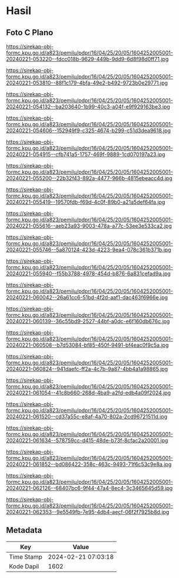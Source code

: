 # Hasil

## Foto C Plano

https://sirekap-obj-formc.kpu.go.id/a823/pemilu/pdpr/16/04/25/20/05/1604252005001-20240221-053220--fdcc018b-9629-449b-9dd9-6d8f98d0ff71.jpg

https://sirekap-obj-formc.kpu.go.id/a823/pemilu/pdpr/16/04/25/20/05/1604252005001-20240221-053810--88f1c179-4bfa-49e2-b492-9723b0e29771.jpg

https://sirekap-obj-formc.kpu.go.id/a823/pemilu/pdpr/16/04/25/20/05/1604252005001-20240221-054132--ba203640-1b99-40c3-a04f-e9f929163be3.jpg

https://sirekap-obj-formc.kpu.go.id/a823/pemilu/pdpr/16/04/25/20/05/1604252005001-20240221-054606--152949f9-c325-4674-b299-c51d3dea9618.jpg

https://sirekap-obj-formc.kpu.go.id/a823/pemilu/pdpr/16/04/25/20/05/1604252005001-20240221-054915--cfb741a5-1757-469f-9889-1cd070197a23.jpg

https://sirekap-obj-formc.kpu.go.id/a823/pemilu/pdpr/16/04/25/20/05/1604252005001-20240221-055200--22b32f43-892a-4477-966b-4815ebeacc4d.jpg

https://sirekap-obj-formc.kpu.go.id/a823/pemilu/pdpr/16/04/25/20/05/1604252005001-20240221-055419--19570fdb-f69d-4c0f-89b0-a21a5def64fa.jpg

https://sirekap-obj-formc.kpu.go.id/a823/pemilu/pdpr/16/04/25/20/05/1604252005001-20240221-055616--aeb23a93-9003-478a-a77c-53ee3e533ca2.jpg

https://sirekap-obj-formc.kpu.go.id/a823/pemilu/pdpr/16/04/25/20/05/1604252005001-20240221-055746--5a870124-423d-4223-9ea4-078c361b371b.jpg

https://sirekap-obj-formc.kpu.go.id/a823/pemilu/pdpr/16/04/25/20/05/1604252005001-20240221-055940--f55b3788-4978-454d-b876-6a831cefad9a.jpg

https://sirekap-obj-formc.kpu.go.id/a823/pemilu/pdpr/16/04/25/20/05/1604252005001-20240221-060042--26a61cc6-51bd-4f2d-aaf1-dac463f6966e.jpg

https://sirekap-obj-formc.kpu.go.id/a823/pemilu/pdpr/16/04/25/20/05/1604252005001-20240221-060139--36c55bd9-2527-44bf-a0dc-e6f160db676c.jpg

https://sirekap-obj-formc.kpu.go.id/a823/pemilu/pdpr/16/04/25/20/05/1604252005001-20240221-060508--b7d53084-bf85-450f-9491-bf4eac0f9c5a.jpg

https://sirekap-obj-formc.kpu.go.id/a823/pemilu/pdpr/16/04/25/20/05/1604252005001-20240221-060824--941daefc-ff2a-4c7b-9a87-4bb4a1a98865.jpg

https://sirekap-obj-formc.kpu.go.id/a823/pemilu/pdpr/16/04/25/20/05/1604252005001-20240221-061054--41c8b660-268d-4ba9-a2fd-edb4a09f2024.jpg

https://sirekap-obj-formc.kpu.go.id/a823/pemilu/pdpr/16/04/25/20/05/1604252005001-20240221-061520--cd37a55c-e8af-4a70-802a-2cd96721511d.jpg

https://sirekap-obj-formc.kpu.go.id/a823/pemilu/pdpr/16/04/25/20/05/1604252005001-20240221-061634--578759cc-d415-48de-b73f-8cfac2a20001.jpg

https://sirekap-obj-formc.kpu.go.id/a823/pemilu/pdpr/16/04/25/20/05/1604252005001-20240221-061852--bd086422-358c-463c-9493-71f6c53c9e8a.jpg

https://sirekap-obj-formc.kpu.go.id/a823/pemilu/pdpr/16/04/25/20/05/1604252005001-20240221-062126--68407bc6-9f44-47a4-8ec4-3c3465645d59.jpg

https://sirekap-obj-formc.kpu.go.id/a823/pemilu/pdpr/16/04/25/20/05/1604252005001-20240221-062353--9e5549fb-7e95-4db4-aecf-06f2f7925b8d.jpg


## Metadata

| Key        | Value               |
| ---------- | ------------------- |
| Time Stamp | 2024-02-21 07:03:18 |
| Kode Dapil | 1602                |



